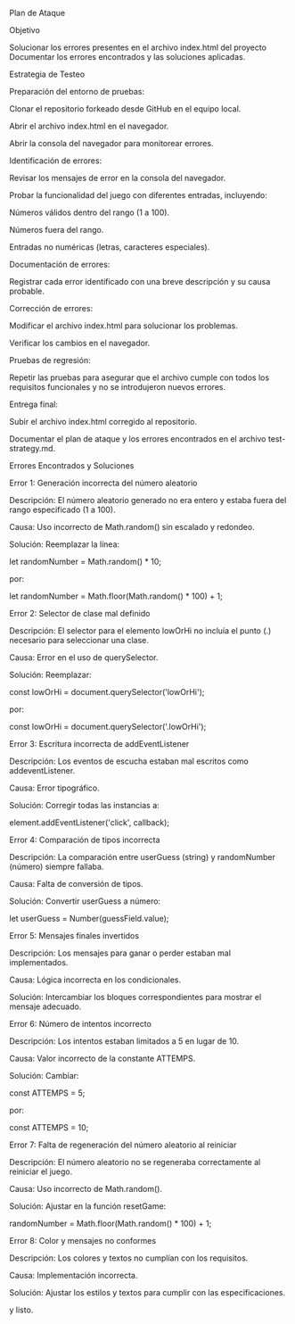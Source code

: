 Plan de Ataque 

Objetivo

Solucionar los errores presentes en el archivo index.html del proyecto  Documentar los errores encontrados y las soluciones aplicadas.

Estrategia de Testeo

Preparación del entorno de pruebas:

Clonar el repositorio forkeado desde GitHub en el equipo local.

Abrir el archivo index.html en el navegador.

Abrir la consola del navegador para monitorear errores.

Identificación de errores:

Revisar los mensajes de error en la consola del navegador.

Probar la funcionalidad del juego con diferentes entradas, incluyendo:

Números válidos dentro del rango (1 a 100).

Números fuera del rango.

Entradas no numéricas (letras, caracteres especiales).

Documentación de errores:

Registrar cada error identificado con una breve descripción y su causa probable.

Corrección de errores:

Modificar el archivo index.html para solucionar los problemas.

Verificar los cambios en el navegador.

Pruebas de regresión:

Repetir las pruebas para asegurar que el archivo cumple con todos los requisitos funcionales y no se introdujeron nuevos errores.

Entrega final:

Subir el archivo index.html corregido al repositorio.

Documentar el plan de ataque y los errores encontrados en el archivo test-strategy.md.

Errores Encontrados y Soluciones

Error 1: Generación incorrecta del número aleatorio

Descripción: El número aleatorio generado no era entero y estaba fuera del rango especificado (1 a 100).

Causa: Uso incorrecto de Math.random() sin escalado y redondeo.

Solución: Reemplazar la línea:

let randomNumber = Math.random() * 10;

por:

let randomNumber = Math.floor(Math.random() * 100) + 1;

Error 2: Selector de clase mal definido

Descripción: El selector para el elemento lowOrHi no incluía el punto (.) necesario para seleccionar una clase.

Causa: Error en el uso de querySelector.

Solución: Reemplazar:

const lowOrHi = document.querySelector('lowOrHi');

por:

const lowOrHi = document.querySelector('.lowOrHi');

Error 3: Escritura incorrecta de addEventListener

Descripción: Los eventos de escucha estaban mal escritos como addeventListener.

Causa: Error tipográfico.

Solución: Corregir todas las instancias a:

element.addEventListener('click', callback);

Error 4: Comparación de tipos incorrecta

Descripción: La comparación entre userGuess (string) y randomNumber (número) siempre fallaba.

Causa: Falta de conversión de tipos.

Solución: Convertir userGuess a número:

let userGuess = Number(guessField.value);

Error 5: Mensajes finales invertidos

Descripción: Los mensajes para ganar o perder estaban mal implementados.

Causa: Lógica incorrecta en los condicionales.

Solución: Intercambiar los bloques correspondientes para mostrar el mensaje adecuado.

Error 6: Número de intentos incorrecto

Descripción: Los intentos estaban limitados a 5 en lugar de 10.

Causa: Valor incorrecto de la constante ATTEMPS.

Solución: Cambiar:

const ATTEMPS = 5;

por:

const ATTEMPS = 10;

Error 7: Falta de regeneración del número aleatorio al reiniciar

Descripción: El número aleatorio no se regeneraba correctamente al reiniciar el juego.

Causa: Uso incorrecto de Math.random().

Solución: Ajustar en la función resetGame:

randomNumber = Math.floor(Math.random() * 100) + 1;

Error 8: Color y mensajes no conformes

Descripción: Los colores y textos no cumplían con los requisitos.

Causa: Implementación incorrecta.

Solución: Ajustar los estilos y textos para cumplir con las especificaciones.

y listo.


